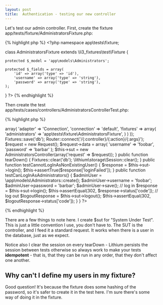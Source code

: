```yaml
---
layout: post
title:  Authentication - testing our new controller
---
```


Let's test our admin controller. First, create the fixture app/tests/fixture/AdministratorsFixture.php:

{% highlight php %}
	<?php
namespace app\tests\fixture;

class AdministratorsFixture extends \li3_fixtures\test\Fixture {

	protected $_model = 'app\models\Administrators';

	protected $_fields = array(
		'id' => array('type' => 'id'),
		'username' => array('type' => 'string'),
		'password' => array('type' => 'string'),
	);
}
?>
{% endhighlight %}

Then create the test app/tests/cases/controllers/AdministratorsControllerTest.php:

{% highlight php %}
<?php
<?php
namespace app\tests\cases\controllers;

use lithium\action\Request;
use li3_fixtures\test\Fixtures;
use lithium\net\http\Router;
use app\controllers\AdministratorsController;

class AdministratorsControllerTest extends \lithium\test\Integration {
	/**
	 * @var AdministratorsController System Under Test
	 */
	private $sut;
	
	public function setUp() {
		Fixtures::config(array(
			'db' => array(
				'adapter' => 'Connection',
				'connection' => 'default',
				'fixtures' => array(
					'administrators' => 'app\tests\fixture\AdministratorsFixture',
				)
			)
		));
		Fixtures::save('db');
		Router::connect('/{:controller}/{:action}/{:args}');
		
		$request = new Request();
		$request->data = array(
			'username' => 'foobar',
			'password' => 'barbar'
		);
		
		$this->sut = new AdministratorsController(array('request' => $request));
	}

	public function tearDown() {
		Fixtures::clear('db');
		\lithium\storage\Session::clear();
	}

	public function testCannotLogInAsNonExistingUser() {
		$response = $this->sut->login();
		$this->assertTrue($response['loginFailed']);
	}
	
	public function testCanLogInAsAdministrators() {
		$adminUser = \app\models\Administrators::create();
		$adminUser->username = 'foobar';
		$adminUser->password = 'barbar';
		$adminUser->save();
		
		// log in
		$response = $this->sut->login();
		$this->assertEqual(302, $response->status['code']);
		
		// log out
		$logoutResponse = $this->sut->logout();
		$this->assertEqual(302, $logoutResponse->status['code']);
	}
}
?>
{% endhighlight %}

There are a few things to note here. I create $sut for "System Under Test". This is just a little convention I use, you don't have to. The SUT is the controller, and I feed it a standard request. It works when there is a user in the database, just as we expect.

Notice also I clear the session on every tearDown - Lithium persists the session between tests otherwise so always work to make your tests **idempotent** - that is, that they can be run in any order, that they don't affect one another.

## Why can't I define my users in my fixture?

Good question! It's because the fixture does some hashing of the password, so it's safer to create it in the test here. I'm sure there's some way of doing it in the fixture.
